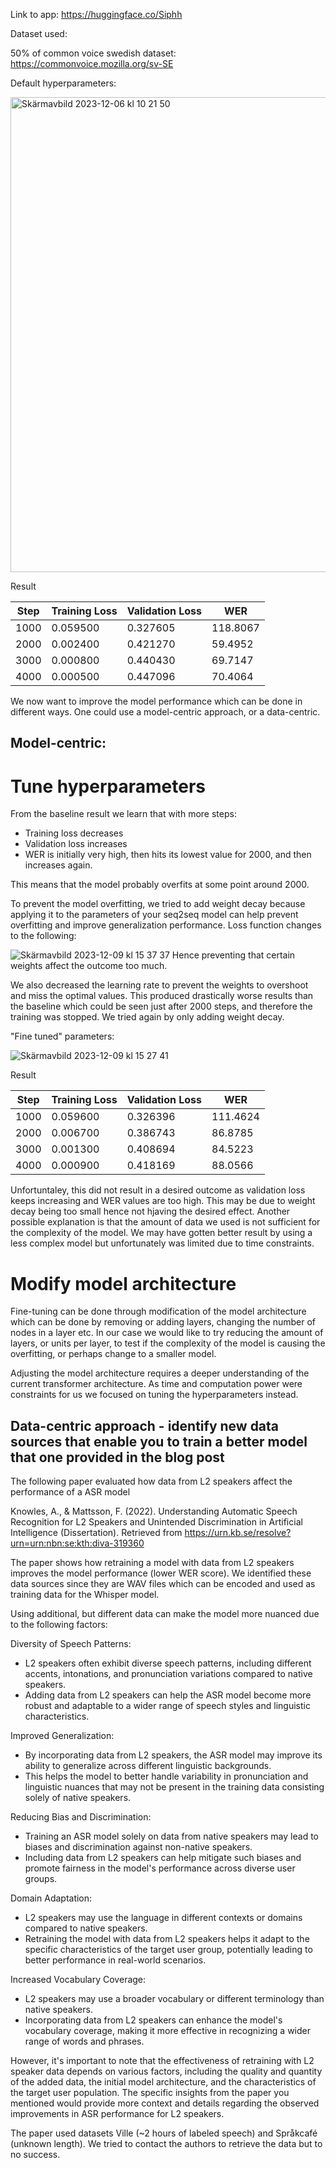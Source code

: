 Link to app: https://huggingface.co/Siphh


Dataset used: 

50% of common voice swedish dataset: https://commonvoice.mozilla.org/sv-SE 


Default hyperparameters:

<img width="760" alt="Skärmavbild 2023-12-06 kl  10 21 50" src="https://github.com/rogoran/id2223_lab2/assets/98389590/5d7210e0-2ac1-4613-83be-188a3d60114e">

Result

| Step | Training Loss | Validation Loss | WER       |
|------|---------------|------------------|-----------|
| 1000 | 0.059500      | 0.327605         | 118.8067  |
| 2000 | 0.002400      | 0.421270         | 59.4952   |
| 3000 | 0.000800      | 0.440430         | 69.7147   |
| 4000 | 0.000500      | 0.447096         | 70.4064   |


We now want to improve the model performance which can be done in different ways. One could use a model-centric approach, or a data-centric.

## Model-centric: 

# Tune hyperparameters

From the baseline result we learn that with more steps:
- Training loss decreases
- Validation loss increases
- WER is initially very high, then hits its lowest value for 2000, and then increases again.

This means that the model probably overfits at some point around 2000.

To prevent the model overfitting, we tried to add weight decay because applying it to the parameters of your seq2seq model can help prevent overfitting and improve generalization performance. 
Loss function changes to the following: 

![Skärmavbild 2023-12-09 kl  15 37 37](https://github.com/rogoran/id2223_lab2/assets/98389590/550b4939-f837-4db7-a298-59fdb00841ec)
Hence preventing that certain weights affect the outcome too much. 

We also decreased the learning rate to prevent the weights to overshoot and miss the optimal values. This produced drastically worse results than the baseline which could be seen just after 2000 steps, and therefore the training was stopped. We tried again by only adding weight decay.

"Fine tuned" parameters:

![Skärmavbild 2023-12-09 kl  15 27 41](https://github.com/rogoran/id2223_lab2/assets/98389590/bb88d4b6-ed2e-4eb0-a3b0-77b2eb71d3bc)

Result

| Step | Training Loss | Validation Loss | WER       |
|------|---------------|------------------|-----------|
| 1000 | 0.059600      | 0.326396         | 111.4624  |
| 2000 | 0.006700      | 0.386743         | 86.8785   |
| 3000 | 0.001300      | 0.408694         | 84.5223   |
| 4000 | 0.000900      | 0.418169         | 88.0566   |

Unfortuntaley, this did not result in a desired outcome as validation loss keeps increasing and WER values are too high. This may be due to weight decay being too small hence not hjaving the desired effect. Another possible explanation is that the amount of data we used is not sufficient for the complexity of the model. We may have gotten better result by using a less complex model but unfortunately was limited due to time constraints.

# Modify model architecture
Fine-tuning can be done through modification of the model architecture which can be done by removing or adding layers, changing the number of nodes in a layer etc. In our case we would like to try reducing the amount of layers, or units per layer, to test if the complexity of the model is causing the overfitting, or perhaps change to a smaller model.

Adjusting the model architecture requires a deeper understanding of the current transformer architecture. As time and computation power were constraints for us we focused on tuning the hyperparameters instead.


## Data-centric approach - identify new data sources that enable you to train a better model that one provided in the blog post

The following paper evaluated how data from L2 speakers affect the performance of a ASR model

Knowles, A., & Mattsson, F. (2022). Understanding Automatic Speech Recognition for L2 Speakers and Unintended Discrimination in Artificial Intelligence (Dissertation). Retrieved from https://urn.kb.se/resolve?urn=urn:nbn:se:kth:diva-319360

The paper shows how retraining a model with data from L2 speakers improves the model performance (lower WER score). We identified these data sources since they are WAV files which can be encoded and used as training data for the Whisper model.

Using additional, but different data can make the model more nuanced due to the following factors: 

Diversity of Speech Patterns:
- L2 speakers often exhibit diverse speech patterns, including different accents, intonations, and pronunciation variations compared to native speakers.
- Adding data from L2 speakers can help the ASR model become more robust and adaptable to a wider range of speech styles and linguistic characteristics.
  
Improved Generalization:
- By incorporating data from L2 speakers, the ASR model may improve its ability to generalize across different linguistic backgrounds.
- This helps the model to better handle variability in pronunciation and linguistic nuances that may not be present in the training data consisting solely of native speakers.

Reducing Bias and Discrimination:
- Training an ASR model solely on data from native speakers may lead to biases and discrimination against non-native speakers.
- Including data from L2 speakers can help mitigate such biases and promote fairness in the model's performance across diverse user groups.

Domain Adaptation:
- L2 speakers may use the language in different contexts or domains compared to native speakers.
- Retraining the model with data from L2 speakers helps it adapt to the specific characteristics of the target user group, potentially leading to better performance in real-world scenarios.

Increased Vocabulary Coverage:
- L2 speakers may use a broader vocabulary or different terminology than native speakers.
- Incorporating data from L2 speakers can enhance the model's vocabulary coverage, making it more effective in recognizing a wider range of words and phrases.

However, it's important to note that the effectiveness of retraining with L2 speaker data depends on various factors, including the quality and quantity of the added data, the initial model architecture, and the characteristics of the target user population. The specific insights from the paper you mentioned would provide more context and details regarding the observed improvements in ASR performance for L2 speakers.

The paper used datasets Ville (~2 hours of labeled speech) and Språkcafé (unknown length). We tried to contact the authors to retrieve the data but to no success.

